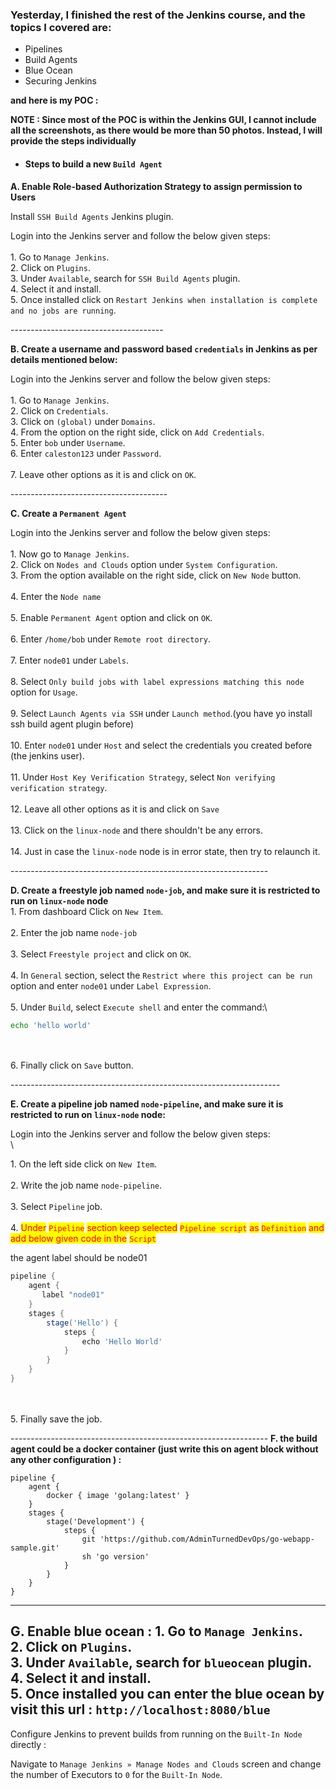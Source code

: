 ### Yesterday, I finished the rest of the Jenkins course, and the topics I covered are:
- Pipelines
- Build Agents
- Blue Ocean
- Securing Jenkins

**and here is my POC :**

**NOTE : Since most of the POC is within the Jenkins GUI, I cannot include all the screenshots, as there would be more than 50 photos. Instead, I will provide the steps individually**

- #### Steps to build a new ` Build Agent `
**A. Enable Role-based Authorization Strategy to assign permission to Users&#x20;**

Install `SSH Build Agents` Jenkins plugin.

Login into the Jenkins server and follow the below given steps:\
\
1\. Go to `Manage Jenkins`.\
2\. Click on `Plugins`.\
3\. Under `Available`, search for `SSH Build Agents` plugin.\
4\. Select it and install.\
5\. Once installed click on `Restart Jenkins when installation is complete and no jobs are running`.

\--------------------------------------


**B. Create a username and password based `credentials` in Jenkins as per details mentioned below:**

Login into the Jenkins server and follow the below given steps:\
\
1\. Go to `Manage Jenkins`.\
2\. Click on `Credentials`.\
3\. Click on `(global)` under `Domains`.\
4\. From the option on the right side, click on `Add Credentials`.\
5\. Enter `bob` under `Username`.\
6\. Enter `caleston123` under `Password`.\
\
7\. Leave other options as it is and click on `OK`.

\---------------------------------------

**C. Create a `Permanent Agent` &#x20;**

Login into the Jenkins server and follow the below given steps:\
\
1\. Now go to `Manage Jenkins`.\
2\. Click on `Nodes and Clouds` option under `System Configuration`.\
3\. From the option available on the right side, click on `New Node` button.\
\
4\. Enter the `Node name` \
\
5\. Enable `Permanent Agent` option and click on `OK`.\
\
6\. Enter `/home/bob` under `Remote root directory`.\
\
7\. Enter `node01` under `Labels`.\
\
8\. Select `Only build jobs with label expressions matching this node` option for `Usage`. \
\
9\. Select `Launch Agents via SSH` under `Launch method`.(you have yo install ssh build agent plugin before)\
\
10\. Enter `node01` under `Host` and select the credentials you created before (the jenkins user).\
\
11\. Under `Host Key Verification Strategy`, select `Non verifying verification strategy`.\
\
12\. Leave all other options as it is and click on `Save`\
\
13\. Click on the `linux-node` and there shouldn't be any errors.\
\
14\. Just in case the `linux-node` node is in error state, then try to relaunch it.

\----------------------------------------------------------------

**D. Create a freestyle job named `node-job`, and make sure it is restricted to run on `linux-node` node**
\
1\. From dashboard Click on `New Item`.\
\
2\. Enter the job name `node-job`\
\
3\. Select `Freestyle project` and click on `OK`.\
\
4\. In `General` section, select the `Restrict where this project can be run` option and enter `node01` under `Label Expression`.\
\
5\. Under `Build`, select `Execute shell` and enter the command:\


```sh
echo 'hello world'
```

\
\
6\. Finally click on `Save` button.

\-------------------------------------------------------------------

**E. Create a pipeline job named `node-pipeline`, and make sure it is restricted to run on `linux-node` node:&#x20;**

Login into the Jenkins server and follow the below given steps:\
\


1\. On the left side click on `New Item`.\
\
2\. Write the job name `node-pipeline`.\
\
3\. Select `Pipeline` job.\
\
4\. <mark style="color:red;">Under</mark> <mark style="color:red;"></mark><mark style="color:red;">`Pipeline`</mark> <mark style="color:red;"></mark><mark style="color:red;">section keep selected</mark> <mark style="color:red;"></mark><mark style="color:red;">`Pipeline script`</mark> <mark style="color:red;"></mark><mark style="color:red;">as</mark> <mark style="color:red;"></mark><mark style="color:red;">`Definition`</mark> <mark style="color:red;"></mark><mark style="color:red;">and add below given code in the</mark> <mark style="color:red;"></mark><mark style="color:red;">`Script`</mark>&#x20;

&#x20;the agent label should be node01

```groovy
pipeline {
    agent {
       label "node01"
    }
    stages {
        stage('Hello') {
            steps {
                echo 'Hello World'
            }
        }
    }
}
```

\
\
5\. Finally save the job.

\----------------------------------------------------------------
**F. the build agent could be a docker container (just write this on agent block without any other configuration ) :&#x20;**

```
pipeline {
    agent {
        docker { image 'golang:latest' }
    }
    stages {
        stage('Development') {
            steps {
                git 'https://github.com/AdminTurnedDevOps/go-webapp-sample.git'
                sh 'go version'
            }
        }
    }
}
```
-----------------------------------------------------------------
**G. Enable blue ocean :**
1\. Go to `Manage Jenkins`.\
2\. Click on `Plugins`.\
3\. Under `Available`, search for `blueocean` plugin.\
4\. Select it and install.\
5\. Once installed you can enter the blue ocean by visit this url : ` http://localhost:8080/blue `
-----------------------------------------------------------------
Configure Jenkins to prevent builds from running on the `Built-In Node` directly :&#x20;

Navigate to `Manage Jenkins » Manage Nodes and Clouds` screen and change the number of Executors to `0` for the `Built-In Node`.
